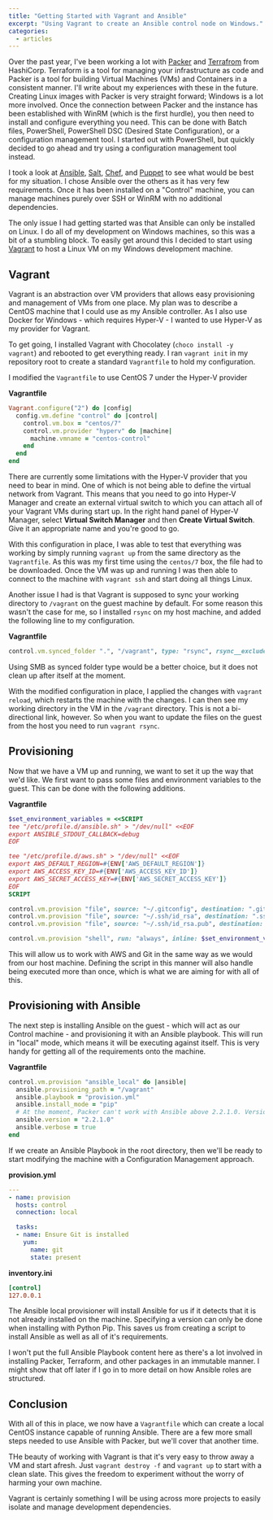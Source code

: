```yaml
---
title: "Getting Started with Vagrant and Ansible"
excerpt: "Using Vagrant to create an Ansible control node on Windows."
categories:
  - articles
---
```


Over the past year, I've been working a lot with [Packer][1] and [Terrafrom][2] from HashiCorp. Terraform is a tool for managing your infrastructure as code and Packer is a tool for building Virtual Machines (VMs) and Containers in a consistent manner. I'll write about my experiences with these in the future. Creating Linux images with Packer is very straight forward; Windows is a lot more involved. Once the connection between Packer and the instance has been established with WinRM (which is the first hurdle), you then need to install and configure everything you need. This can be done with Batch files, PowerShell, PowerShell DSC (Desired State Configuration), or a configuration management tool. I started out with PowerShell, but quickly decided to go ahead and try using a configuration management tool instead.

I took a look at [Ansible][3], [Salt][4], [Chef][5], and [Puppet][6] to see what would be best for my situation. I chose Ansible over the others as it has very few requirements. Once it has been installed on a "Control" machine, you can manage machines purely over SSH or WinRM with no additional dependencies.

The only issue I had getting started was that Ansible can only be installed on Linux. I do all of my development on Windows machines, so this was a bit of a stumbling block. To easily get around this I decided to start using [Vagrant][7] to host a Linux VM on my Windows development machine.

## Vagrant

Vagrant is an abstraction over VM providers that allows easy provisioning and management of VMs from one place. My plan was to describe a CentOS machine that I could use as my Ansible controller. As I also use Docker for Windows - which requires Hyper-V - I wanted to use Hyper-V as my provider for Vagrant.

To get going, I installed Vagrant with Chocolatey (`choco install -y vagrant`) and rebooted to get everything ready. I ran `vagrant init` in my repository root to create a standard `Vagrantfile` to hold my configuration.

I modified the `Vagrantfile` to use CentOS 7 under the Hyper-V provider

**Vagrantfile**

```ruby
Vagrant.configure("2") do |config|
  config.vm.define "control" do |control|
    control.vm.box = "centos/7"
    control.vm.provider "hyperv" do |machine|
      machine.vmname = "centos-control"
    end
  end
end
```

There are currently some limitations with the Hyper-V provider that you need to bear in mind. One of which is not being able to define the virtual network from Vagrant. This means that you need to go into Hyper-V Manager and create an external virtual switch to which you can attach all of your Vagrant VMs during start up. In the right hand panel of Hyper-V Manager, select **Virtual Switch Manager** and then **Create Virtual Switch**. Give it an appropriate name and you're good to go.

With this configuration in place, I was able to test that everything was working by simply running `vagrant up` from the same directory as the `Vagrantfile`. As this was my first time using the `centos/7` box, the file had to be downloaded. Once the VM was up and running I was then able to connect to the machine with `vagrant ssh` and start doing all things Linux.

Another issue I had is that Vagrant is supposed to sync your working directory to `/vagrant` on the guest machine by default. For some reason this wasn't the case for me, so I installed `rsync` on my host machine, and added the following line to my configuration.

**Vagrantfile**

```ruby
control.vm.synced_folder ".", "/vagrant", type: "rsync", rsync__exclude: ".git/"
```

Using SMB as synced folder type would be a better choice, but it does not clean up after itself at the moment.

With the modified configuration in place, I applied the changes with `vagrant reload`, which restarts the machine with the changes. I can then see my working directory in the VM in the `/vagrant` directory. This is not a bi-directional link, however. So when you want to update the files on the guest from the host you need to run `vagrant rsync`.

## Provisioning

Now that we have a VM up and running, we want to set it up the way that we'd like. We first want to pass some files and environment variables to the guest. This can be done with the following additions.

**Vagrantfile**

```ruby
$set_environment_variables = <<SCRIPT
tee "/etc/profile.d/ansible.sh" > "/dev/null" <<EOF
export ANSIBLE_STDOUT_CALLBACK=debug
EOF

tee "/etc/profile.d/aws.sh" > "/dev/null" <<EOF
export AWS_DEFAULT_REGION=#{ENV['AWS_DEFAULT_REGION']}
export AWS_ACCESS_KEY_ID=#{ENV['AWS_ACCESS_KEY_ID']}
export AWS_SECRET_ACCESS_KEY=#{ENV['AWS_SECRET_ACCESS_KEY']}
EOF
SCRIPT
```

```ruby
control.vm.provision "file", source: "~/.gitconfig", destination: ".gitconfig"
control.vm.provision "file", source: "~/.ssh/id_rsa", destination: ".ssh/id_rsa"
control.vm.provision "file", source: "~/.ssh/id_rsa.pub", destination: ".ssh/id_rsa.pub"

control.vm.provision "shell", run: "always", inline: $set_environment_variables
```

This will allow us to work with AWS and Git in the same way as we would from our host machine. Defining the script in this manner will also handle being executed more than once, which is what we are aiming for with all of this.

## Provisioning with Ansible

The next step is installing Ansible on the guest - which will act as our Control machine - and provisioning it with an Ansible playbook. This will run in "local" mode, which means it will be executing against itself. This is very handy for getting all of the requirements onto the machine.

**Vagrantfile**

```ruby
control.vm.provision "ansible_local" do |ansible|
  ansible.provisioning_path = "/vagrant"
  ansible.playbook = "provision.yml"
  ansible.install_mode = "pip"
  # At the moment, Packer can't work with Ansible above 2.2.1.0. Version 2.4 has a fix for this issue.
  ansible.version = "2.2.1.0"
  ansible.verbose = true
end
```

If we create an Ansible Playbook in the root directory, then we'll be ready to start modifying the machine with a Configuration Management approach.

**provision.yml**

```yaml
---
- name: provision
  hosts: control
  connection: local

  tasks:
  - name: Ensure Git is installed
    yum:
      name: git
      state: present
```

**inventory.ini**

```ini
[control]
127.0.0.1
```

The Ansible local provisioner will install Ansible for us if it detects that it is not already installed on the machine. Specifying a version can only be done when installing with Python Pip. This saves us from creating a script to install Ansible as well as all of it's requirements.

I won't put the full Ansible Playbook content here as there's a lot involved in installing Packer, Terraform, and other packages in an immutable manner. I might show that off later if I go in to more detail on how Ansible roles are structured.

## Conclusion

With all of this in place, we now have a `Vagrantfile` which can create a local CentOS instance capable of running Ansible. There are a few more small steps needed to use Ansible with Packer, but we'll cover that another time.

THe beauty of working with Vagrant is that it's very easy to throw away a VM and start afresh. Just `vagrant destroy -f` and `vagrant up` to start with a clean slate. This gives the freedom to experiment without the worry of harming your own machine.

Vagrant is certainly something I will be using across more projects to easily isolate and manage development dependencies.

<!-- References -->
[1]:  https://www.packer.io/ "Packer"
[2]:  https://www.terraform.io/ "Terraform"
[3]:  https://www.ansible.com/ "Ansible"
[4]:  https://saltstack.com/ "Salt Stack"
[5]:  https://www.chef.io/ "Chef"
[6]:  https://puppet.com/ "Puppet"
[7]:  https://www.vagrantup.com/ "Vagrant"
